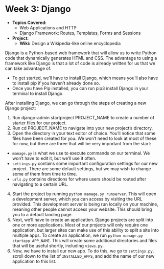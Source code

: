 # Week 3: Django
- **Topics Covered:**  
  - Web Applications and HTTP  
  - Django Framework: Routes, Templates, Forms and Sessions  
- **Project:**  
  - **Wiki:** Design a Wikipedia-like online encyclopedia

Django is a Python-based web framework that will allow us to write Python code that dynamically generates HTML and CSS. The advantage to using a framework like Django is that a lot of code is already written for us that we can take advantage of.

- To get started, we’ll have to install Django, which means you’ll also have to install pip if you haven’t already done so.
- Once you have Pip installed, you can run pip3 install Django in your terminal to install Django.

After installing Django, we can go through the steps of creating a new Django project:

1.  Run django-admin startproject PROJECT_NAME to create a number of starter files for our project.
2.  Run cd PROJECT_NAME to navigate into your new project’s directory.
3.  Open the directory in your text editor of choice. You’ll notice that some files have been created for you. We won’t need to look at most of these for now, but there are three that will be very important from the start:
  - `manage.py` is what we use to execute commands on our terminal. We won’t have to edit it, but we’ll use it often.
  - `settings.py` contains some important configuration settings for our new project. There are some default settings, but we may wish to change some of them from time to time.
  - `urls.py` contains directions for where users should be routed after navigating to a certain URL.
4.  Start the project by running `python manage.py runserver`. This will open a development server, which you can access by visiting the URL provided. This development server is being run locally on your machine, meaning other people cannot access your website. This should bring you to a default landing page.
5.  Next, we’ll have to create an application. Django projects are split into one or more applications. Most of our projects will only require one application, but larger sites can make use of this ability to split a site into multiple apps. To create an application, we run `python manage.py startapp APP_NAME`. This will create some additional directories and files that will be useful shortly, including `views.py`.
6.  Now, we have to install our new app. To do this, we go to `settings.py`, scroll down to the list of `INSTALLED_APPS`, and add the name of our new application to this list.
